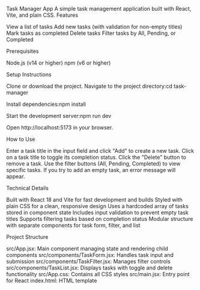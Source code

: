 Task Manager App
A simple task management application built with React, Vite, and plain CSS.
Features

View a list of tasks
Add new tasks (with validation for non-empty titles)
Mark tasks as completed
Delete tasks
Filter tasks by All, Pending, or Completed

Prerequisites

Node.js (v14 or higher)
npm (v6 or higher)

Setup Instructions

Clone or download the project.
Navigate to the project directory:cd task-manager


Install dependencies:npm install


Start the development server:npm run dev


Open http://localhost:5173 in your browser.

How to Use

Enter a task title in the input field and click "Add" to create a new task.
Click on a task title to toggle its completion status.
Click the "Delete" button to remove a task.
Use the filter buttons (All, Pending, Completed) to view specific tasks.
If you try to add an empty task, an error message will appear.

Technical Details

Built with React 18 and Vite for fast development and builds
Styled with plain CSS for a clean, responsive design
Uses a hardcoded array of tasks stored in component state
Includes input validation to prevent empty task titles
Supports filtering tasks based on completion status
Modular structure with separate components for task form, filter, and list

Project Structure

src/App.jsx: Main component managing state and rendering child components
src/components/TaskForm.jsx: Handles task input and submission
src/components/TaskFilter.jsx: Manages filter controls
src/components/TaskList.jsx: Displays tasks with toggle and delete functionality
src/App.css: Contains all CSS styles
src/main.jsx: Entry point for React
index.html: HTML template

